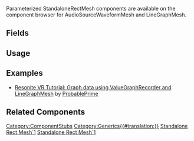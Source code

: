 <languages></languages> <translate>

Parameterized StandaloneRectMesh components are available on the
component browser for AudioSourceWaveformMesh and LineGraphMesh.

## Fields

## Usage

## Examples

-   [Resonite VR Tutorial: Graph data using ValueGraphRecorder and
    LineGraphMesh](https://www.youtube.com/watch?v=Rm5QpT_pls8) by
    [ProbablePrime](User:ProbablePrime "wikilink")

## Related Components

</translate>

[Category:ComponentStubs](Category:ComponentStubs "wikilink")
[Category:Generics{{#translation:}}](Category:Generics{{#translation:}} "wikilink")
[Standalone Rect
Mesh\`1](Category:Components{{#translation:}} "wikilink") [Standalone
Rect
Mesh\`1](Category:Components:Assets:Procedural_Meshes{{#translation:}} "wikilink")